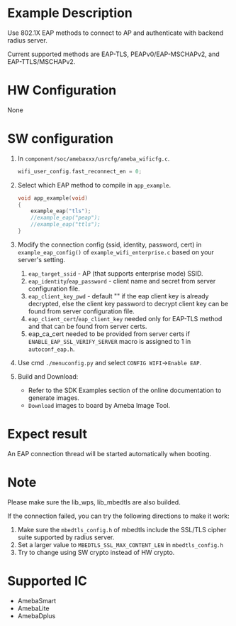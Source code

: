 # Example Description

Use 802.1X EAP methods to connect to AP and authenticate with backend radius server.

Current supported methods are EAP-TLS, PEAPv0/EAP-MSCHAPv2, and EAP-TTLS/MSCHAPv2.

# HW Configuration

None

# SW configuration

1. In `component/soc/amebaxxx/usrcfg/ameba_wificfg.c`.
	```C
	wifi_user_config.fast_reconnect_en = 0;
	```

2. Select which EAP method to compile in `app_example`.
	```C
	void app_example(void)
	{
		example_eap("tls");
		//example_eap("peap");
		//example_eap("ttls");
	}
	```

3. Modify the connection config (ssid, identity, password, cert) in `example_eap_config()` of `example_wifi_enterprise.c` based on your server's setting.
	1. `eap_target_ssid` - AP (that supports enterprise mode) SSID.
	2. `eap_identity`/`eap_password` - client name and secret from server configuration file.
	3. `eap_client_key_pwd` - default "" if the eap client key is already decrypted, else the client key password to decrypt client key can be found from server configuration file.
	4. `eap_client_cert`/`eap_client_key` needed only for EAP-TLS method and that can be found from server certs.
	5. eap_ca_cert needed to be provided from server certs if `ENABLE_EAP_SSL_VERIFY_SERVER` macro is assigned to 1 in `autoconf_eap.h`.

4. Use cmd `./menuconfig.py` and select `CONFIG WIFI`->`Enable EAP`.

5. Build and Download:
   * Refer to the SDK Examples section of the online documentation to generate images.
   * `Download` images to board by Ameba Image Tool.

# Expect result

An EAP connection thread will be started automatically when booting.

# Note

Please make sure the lib_wps, lib_mbedtls are also builded.

If the connection failed, you can try the following directions to make it work:
1. Make sure the `mbedtls_config.h` of mbedtls include the SSL/TLS cipher suite supported by radius server.
2. Set a larger value to `MBEDTLS_SSL_MAX_CONTENT_LEN` in `mbedtls_config.h`
3. Try to change using SW crypto instead of HW crypto.

# Supported IC

- AmebaSmart
- AmebaLite
- AmebaDplus
